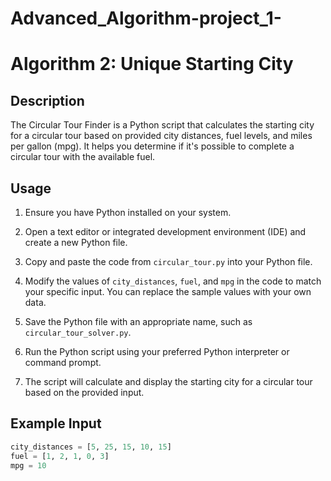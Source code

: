# Advanced_Algorithm-project_1-
# Algorithm 2: Unique Starting City

## Description
The Circular Tour Finder is a Python script that calculates the starting city for a circular tour based on provided city distances, fuel levels, and miles per gallon (mpg). It helps you determine if it's possible to complete a circular tour with the available fuel.

## Usage
1. Ensure you have Python installed on your system.

2. Open a text editor or integrated development environment (IDE) and create a new Python file.

3. Copy and paste the code from `circular_tour.py` into your Python file.

4. Modify the values of `city_distances`, `fuel`, and `mpg` in the code to match your specific input. You can replace the sample values with your own data.

5. Save the Python file with an appropriate name, such as `circular_tour_solver.py`.

6. Run the Python script using your preferred Python interpreter or command prompt.

7. The script will calculate and display the starting city for a circular tour based on the provided input.

## Example Input
```python
city_distances = [5, 25, 15, 10, 15]
fuel = [1, 2, 1, 0, 3]
mpg = 10
